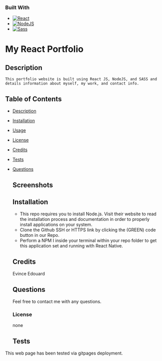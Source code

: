 ### Built With
*  [![React][reactjs.org]][Reactjs-url]
*  [![NodeJS][Node.js]][Nodejs-url]
*  [![Sass][sass-lang.com]][Sass-url]


# My React Portfolio

## Description
    This portfolio website is built using React JS, NodeJS, and SASS and details information about myself, my work, and contact info.

 
## Table of Contents
- [Description](#description)
- [Installation](#installation)
- [Usage](#usage)
- [License](#license)
- [Credits](#credits)
- [Tests](#tests)
- [Questions](#questions)

  ## Screenshots
 

  ## Installation
  - This repo requires you to install Node.js. Visit their website to read the installation process and documentation in order to properly install applications on your system. 
  - Clone the Github SSH or HTTPS link by clicking the (GREEN) code button in our Repo.
  - Perform a NPM I inside your terminal within your repo folder to get this application set and running with React Native.

  ## Credits
  Evince Edouard

  ## Questions
  Feel free to contact me with any questions.

  ### License
  none

  ## Tests
This web page has been tested via gitpages deployment.

[reactjs.org]: https://img.shields.io/badge/React-React-blue
[Reactjs-url]: https://reactjs.org/
[Nodejs-url]: https://nodejs.org/en/ 
[Node.js]: https://img.shields.io/badge/NodeJS-NodeJS-green
[sass-lang.com]: https://img.shields.io/badge/Sass-Sass-yellowgreen
[Sass-url]: https://sass-lang.com/
